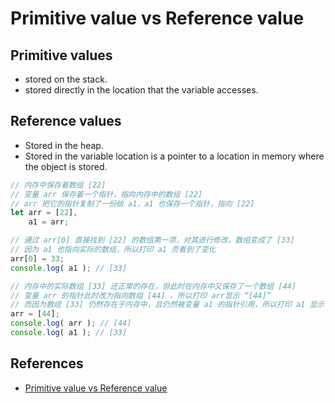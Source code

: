 # Primitive value vs Reference value

## Primitive values
* stored on the stack.
* stored directly in the location that the variable accesses.

## Reference values
* Stored in the heap.
* Stored in the variable location is a pointer to a location in memory where the object is stored.


```js
// 内存中保存着数组 [22]
// 变量 arr 保存着一个指针，指向内存中的数组 [22]
// arr 把它的指针复制了一份给 a1，a1 也保存一个指针，指向 [22]
let arr = [22],
    a1 = arr;

// 通过 arr[0] 直接找到 [22] 的数组第一项，对其进行修改，数组变成了 [33]
// 因为 a1 也指向实际的数组，所以打印 a1 页看到了变化
arr[0] = 33;
console.log( a1 ); // [33]

// 内存中的实际数组 [33] 还正常的存在，但此时在内存中又保存了一个数组 [44]
// 变量 arr 的指针此时改为指向数组 [44] ，所以打印 arr显示 “[44]”
// 而因为数组 [33] 仍然存在于内存中，且仍然被变量 a1 的指针引用，所以打印 a1 显示 “ [33] ”
arr = [44];
console.log( arr ); // [44]
console.log( a1 ); // [33]
```


## References
* [Primitive value vs Reference value](https://stackoverflow.com/questions/13266616/primitive-value-vs-reference-value)

